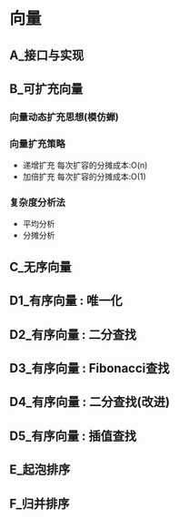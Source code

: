# 向量
## A_接口与实现
## B_可扩充向量
### 向量动态扩充思想(模仿蝉)
### 向量扩充策略
* 递增扩充 每次扩容的分摊成本:O(n)
* 加倍扩充 每次扩容的分摊成本:O(1)

### 复杂度分析法
* 平均分析
* 分摊分析
## C_无序向量
## D1_有序向量 : 唯一化
## D2_有序向量 : 二分查找
## D3_有序向量 : Fibonacci查找
## D4_有序向量 : 二分查找(改进)
## D5_有序向量 : 插值查找
## E_起泡排序
## F_归并排序
